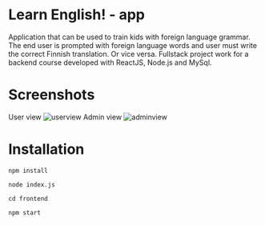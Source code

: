 # Learn English! - app

Application that can be used to train kids with foreign language grammar. The end user is prompted with foreign language words and user must write the correct Finnish translation. Or vice versa. Fullstack project work for a backend course developed with ReactJS, Node.js and MySql.

# Screenshots
User view
![userview](https://user-images.githubusercontent.com/77781306/149363672-8f60bf70-e7bd-47df-9361-084e4a7c6b38.png)
Admin view
![adminview](https://user-images.githubusercontent.com/77781306/149363681-002283e8-1aac-4337-b0ec-f7bdbc23a93d.png)

# Installation

`npm install`

`node index.js`

`cd frontend`

`npm start`
